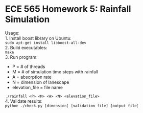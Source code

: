 # ECE 565 Homework 5: Rainfall Simulation
Usage:  
    1. Install boost library on Ubuntu:  
        ```sudo apt-get install libboost-all-dev```  
    2. Build executables:  
        ```make```  
    3. Run program:
    <ul>
    <li>P = # of threads</li> 
    <li>M = # of simulation time steps with rainfall</li>
    <li>A = absorption rate  </li>
    <li>N = dimension of lanescape</li>
    <li>elevation_file = file name</li>
    </ul>
        ```./rainfall <P> <M> <A> <N> <elevation_file>```  
    4. Validate results:  
        ```python ./check.py [dimension] [validation file] [output file]```

